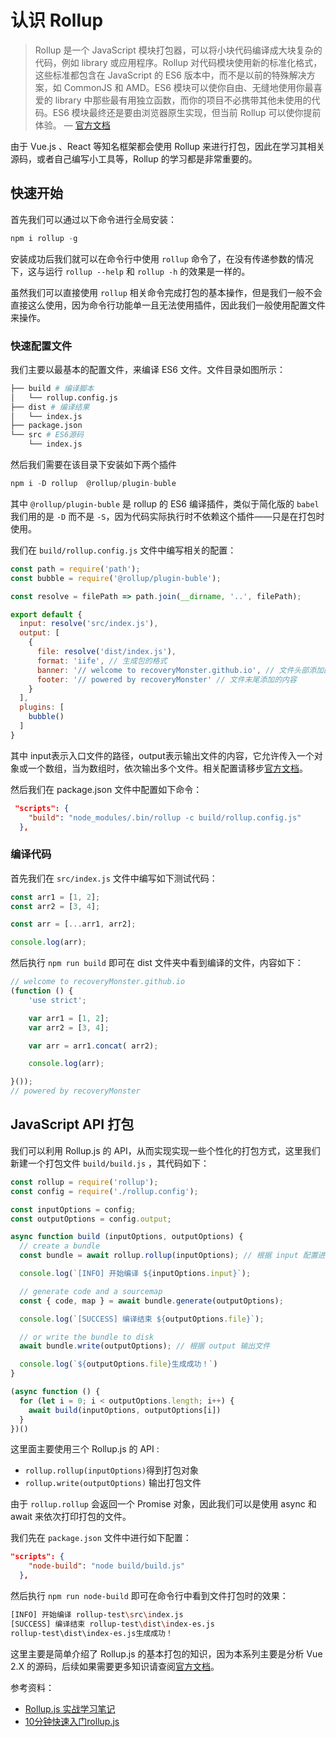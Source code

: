 # 认识 Rollup

> Rollup 是一个 JavaScript 模块打包器，可以将小块代码编译成大块复杂的代码，例如 library 或应用程序。Rollup 对代码模块使用新的标准化格式，这些标准都包含在 JavaScript 的 ES6 版本中，而不是以前的特殊解决方案，如 CommonJS 和 AMD。ES6 模块可以使你自由、无缝地使用你最喜爱的 library 中那些最有用独立函数，而你的项目不必携带其他未使用的代码。ES6 模块最终还是要由浏览器原生实现，但当前 Rollup 可以使你提前体验。 — [官方文档](https://chenshenhai.github.io/rollupjs-note/note/chapter00/01.html)

由于 Vue.js 、React 等知名框架都会使用 Rollup 来进行打包，因此在学习其相关源码，或者自己编写小工具等，Rollup 的学习都是非常重要的。

## 快速开始

首先我们可以通过以下命令进行全局安装：

```js
npm i rollup -g
```

安装成功后我们就可以在命令行中使用 `rollup` 命令了，在没有传递参数的情况下，这与运行 `rollup --help` 和 `rollup -h` 的效果是一样的。

虽然我们可以直接使用 `rollup` 相关命令完成打包的基本操作，但是我们一般不会直接这么使用，因为命令行功能单一且无法使用插件，因此我们一般使用配置文件来操作。

### 快速配置文件

我们主要以最基本的配置文件，来编译 ES6 文件。文件目录如图所示：

``` bash
├── build # 编译脚本
│   └── rollup.config.js
├── dist # 编译结果
│   └── index.js
├── package.json
└── src # ES6源码
    └── index.js
```

然后我们需要在该目录下安装如下两个插件

```js
npm i -D rollup  @rollup/plugin-buble
```

其中 `@rollup/plugin-buble` 是 rollup 的 ES6 编译插件，类似于简化版的 `babel` 我们用的是 `-D` 而不是 `-S`，因为代码实际执行时不依赖这个插件——只是在打包时使用。

 我们在 `build/rollup.config.js` 文件中编写相关的配置：

```js
const path = require('path');
const bubble = require('@rollup/plugin-buble');

const resolve = filePath => path.join(__dirname, '..', filePath);

export default {
  input: resolve('src/index.js'),
  output: [
    {
      file: resolve('dist/index.js'),
      format: 'iife', // 生成包的格式
      banner: '// welcome to recoveryMonster.github.io', // 文件头部添加的内容
      footer: '// powered by recoveryMonster' // 文件末尾添加的内容
    }
  ],
  plugins: [
    bubble()
  ]
}
```

其中 input表示入口文件的路径，output表示输出文件的内容，它允许传入一个对象或一个数组，当为数组时，依次输出多个文件。相关配置请移步[官方文档]([https://www.rollupjs.com/guide/big-list-of-options/#%E6%A0%B8%E5%BF%83%E5%8A%9F%E8%83%BDcore-functionality](https://www.rollupjs.com/guide/big-list-of-options/#核心功能core-functionality))。

然后我们在 package.json 文件中配置如下命令：

``` json
 "scripts": {
    "build": "node_modules/.bin/rollup -c build/rollup.config.js"
  },
```

### 编译代码

首先我们在 `src/index.js` 文件中编写如下测试代码：

```js
const arr1 = [1, 2];
const arr2 = [3, 4];

const arr = [...arr1, arr2];

console.log(arr);
```

然后执行 `npm run build` 即可在 dist 文件夹中看到编译的文件，内容如下：

```javascript
// welcome to recoveryMonster.github.io
(function () {
	'use strict';

	var arr1 = [1, 2];
	var arr2 = [3, 4];

	var arr = arr1.concat( arr2);

	console.log(arr);

}());
// powered by recoveryMonster
```

## JavaScript API 打包

我们可以利用 Rollup.js 的 API，从而实现实现一些个性化的打包方式，这里我们新建一个打包文件 `build/build.js` ，其代码如下：

```js
const rollup = require('rollup');
const config = require('./rollup.config');

const inputOptions = config;
const outputOptions = config.output;

async function build (inputOptions, outputOptions) {
  // create a bundle
  const bundle = await rollup.rollup(inputOptions); // 根据 input 配置进行打包

  console.log(`[INFO] 开始编译 ${inputOptions.input}`);

  // generate code and a sourcemap
  const { code, map } = await bundle.generate(outputOptions);

  console.log(`[SUCCESS] 编译结束 ${outputOptions.file}`);

  // or write the bundle to disk
  await bundle.write(outputOptions); // 根据 output 输出文件

  console.log(`${outputOptions.file}生成成功！`)
}

(async function () {
  for (let i = 0; i < outputOptions.length; i++) {
    await build(inputOptions, outputOptions[i])
  }
})()
```

这里面主要使用三个 Rollup.js 的 API :

- `rollup.rollup(inputOptions)`得到打包对象
- `rollup.write(outputOptions)` 输出打包文件

由于 `rollup.rollup` 会返回一个 Promise 对象，因此我们可以是使用 async 和 await 来依次打印打包的文件。

我们先在 `package.json` 文件中进行如下配置：

```json
"scripts": {
    "node-build": "node build/build.js"
  },
```

然后执行 `npm run node-build` 即可在命令行中看到文件打包时的效果：

``` bash
[INFO] 开始编译 rollup-test\src\index.js
[SUCCESS] 编译结束 rollup-test\dist\index-es.js
rollup-test\dist\index-es.js生成成功！
```

这里主要是简单介绍了 Rollup.js 的基本打包的知识，因为本系列主要是分析 Vue 2.X 的源码，后续如果需要更多知识请查阅[官方文档](https://www.rollupjs.com/guide/introduction/)。

参考资料：

- [Rollup.js 实战学习笔记](https://chenshenhai.github.io/rollupjs-note/)
- [10分钟快速入门rollup.js](https://www.imooc.com/article/262083)